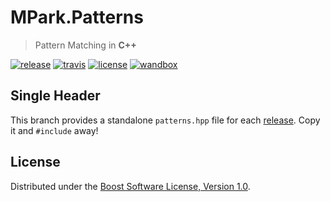# MPark.Patterns

> Pattern Matching in __C++__

[![release][badge.release]][release]
[![travis][badge.travis]][travis]
[![license][badge.license]][license]
[![wandbox][badge.wandbox]][wandbox]

[badge.release]: https://img.shields.io/github/release/mpark/variant.svg
[badge.travis]: https://travis-ci.org/mpark/patterns.svg?branch=master
[badge.license]: http://img.shields.io/badge/license-boost-blue.svg
[badge.wandbox]: https://img.shields.io/badge/try%20it-on%20wandbox-5cb85c.svg

[release]: https://github.com/mpark/variant/releases/latest
[travis]: https://travis-ci.org/mpark/patterns
[license]: https://github.com/mpark/patterns/blob/master/LICENSE.md
[wandbox]: https://wandbox.org/permlink/G46QnPBB0OiV5m0N

## Single Header

This branch provides a standalone `patterns.hpp` file for each
[release](https://github.com/mpark/patterns/releases).
Copy it and `#include` away!

## License

Distributed under the [Boost Software License, Version 1.0](LICENSE.md).
